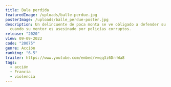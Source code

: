 ```yaml
---
title: Bala perdida
featuredImage: /uploads/balle-perdue.jpg
posterImage: /uploads/balle_perdue-poster.jpg
description: Un delincuente de poca monta se ve obligado a defender su inocencia
  cuando su mentor es asesinado por policías corruptos.
release: "2020"
view: 09-09-2022
code: "20075"
genre: Acción
ranking: "6.5"
trailer: https://www.youtube.com/embed/v=qq3i6DrnWa8
tags:
  - acción
  - Francia
  - violencia
---
```

